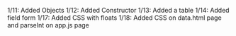 1/11: Added Objects
1/12: Added Constructor
1/13: Added a table
1/14: Added field form
1/17: Added CSS with floats
1/18: Added CSS on data.html page and parseInt on app.js page
